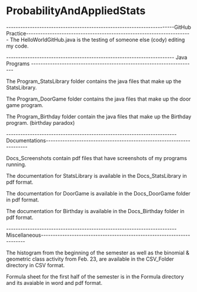 # ProbabilityAndAppliedStats
-----------------------------------------------------------------------GitHub Practice----------------------------------------------------------------------
The HelloWorldGitHub.java is the testing of someone else (cody) editing my code.

----------------------------------------------------------------------- Java Programs ----------------------------------------------------------------------

The Program_StatsLibrary folder contains the java files that make up the StatsLibrary.

The Program_DoorGame folder contains the java files that make up the door game program.

The Program_Birthday folder contain the java files that make up the Birthday program. (birthday paradox)

------------------------------------------------------------------------Documentations----------------------------------------------------------------------

Docs_Screenshots contain pdf files that have screenshots of my programs running.

The documentation for StatsLibrary is available in the Docs_StatsLibrary in pdf format. 

The documentation for DoorGame is available in the Docs_DoorGame folder in pdf format.

The documentation for Birthday is available in the Docs_Birthday folder in pdf format.

------------------------------------------------------------------------Miscellaneous-----------------------------------------------------------------------

The histogram from the beginning of the semester as well as the binomial & geometric class activity from Feb. 23, are available in the CSV_Folder directory in CSV format.

Formula sheet for the first half of the semester is in the Formula directory and its avaiable in word and pdf format.
